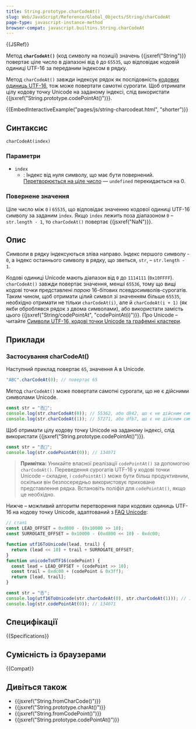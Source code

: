 ```yaml
---
title: String.prototype.charCodeAt()
slug: Web/JavaScript/Reference/Global_Objects/String/charCodeAt
page-type: javascript-instance-method
browser-compat: javascript.builtins.String.charCodeAt
---
```


{{JSRef}}

Метод **`charCodeAt()`** (код символу на позиції) значень {{jsxref("String")}} повертає ціле число в діапазоні від `0` до `65535`, що відповідає кодовій одиниці UTF-16 за переданим індексом в рядку.

Метод `charCodeAt()` завжди індексує рядок як послідовність [кодових одиниць UTF-16](/uk/docs/Web/JavaScript/Reference/Global_Objects/String#symvoly-utf-16-kodovi-tochky-unicode-ta-hrafemni-klastery), тож може повертати самотні сурогати. Щоб отримати цілу кодову точку Unicode на заданому індексі, слід використати {{jsxref("String.prototype.codePointAt()")}}.

{{EmbedInteractiveExample("pages/js/string-charcodeat.html", "shorter")}}

## Синтаксис

```js-nolint
charCodeAt(index)
```

### Параметри

- `index`
  - : Індекс від нуля символу, що має бути повернений. [Перетворюється на ціле число](/uk/docs/Web/JavaScript/Reference/Global_Objects/Number#peretvorennia-na-tsile) — `undefined` перекидається на 0.

### Повернене значення

Ціле число між `0` і `65535`, що відповідає значенню кодової одиниці UTF-16 символу за заданим `index`. Якщо `index` лежить поза діапазоном `0` – `str.length - 1`, то `charCodeAt()` повертає {{jsxref("NaN")}}.

## Опис

Символи в рядку індексуються зліва направо. Індекс першого символу - `0`, а індекс останнього символу в рядку, що зветься, `str`, – `str.length - 1`.

Кодові одиниці Unicode мають діапазон від `0` до `1114111` (`0x10FFFF`). `charCodeAt()` завжди повертає значення, менші `65536`, тому що вищі кодові точки представлені _парою_ 16-бітових псевдосимволів-сурогатів. Таким чином, щоб отримати цілий символ зі значенням більше `65535`, необхідно отримати не тільки `charCodeAt(i)`, але й `charCodeAt(i + 1)` (як якби оброблявся рядок з двома символами), або використати замість цього {{jsxref("String/codePointAt", "codePointAt(i)")}}. Про Unicode – читайте [Символи UTF-16, кодові точки Unicode та графемні кластери](/uk/docs/Web/JavaScript/Reference/Global_Objects/String#symvoly-utf-16-kodovi-tochky-unicode-ta-hrafemni-klastery).

## Приклади

### Застосування charCodeAt()

Наступний приклад повертає `65`, значення A в Unicode.

```js
"ABC".charCodeAt(0); // повертає 65
```

Метод `charCodeAt()` може повертати самотні сурогати, що не є дійсними символами Unicode.

```js
const str = "𠮷𠮾";
console.log(str.charCodeAt(0)); // 55362, або d842, що є не дійсним символом Unicode
console.log(str.charCodeAt(1)); // 57271, або dfb7, що є не дійсним символом Unicode
```

Щоб отримати цілу кодову точку Unicode на заданому індексі, слід використати {{jsxref("String.prototype.codePointAt()")}}.

```js
const str = "𠮷𠮾";
console.log(str.codePointAt(0)); // 134071
```

> **Примітка:** Уникайте власної реалізації `codePointAt()` за допомогою `charCodeAt()`. Переведення сурогатів UTF-16 у кодові точки Unicode – складне, і `codePointAt()` може бути більш продуктивним, оскільки він безпосередньо використовує приховане представлення рядка. Встановіть поліфіл для `codePointAt()`, якщо це необхідно.

Нижче – можливий алгоритм перетворення пари кодових одиниць UTF-16 на кодову точку Unicode, адаптований з [FAQ Unicode](https://unicode.org/faq/utf_bom.html#utf16-3):

```js
// сталі
const LEAD_OFFSET = 0xd800 - (0x10000 >> 10);
const SURROGATE_OFFSET = 0x10000 - (0xd800 << 10) - 0xdc00;

function utf16ToUnicode(lead, trail) {
  return (lead << 10) + trail + SURROGATE_OFFSET;
}
function unicodeToUTF16(codePoint) {
  const lead = LEAD_OFFSET + (codePoint >> 10);
  const trail = 0xdc00 + (codePoint & 0x3ff);
  return [lead, trail];
}

const str = "𠮷";
console.log(utf16ToUnicode(str.charCodeAt(0), str.charCodeAt(1))); // 134071
console.log(str.codePointAt(0)); // 134071
```

## Специфікації

{{Specifications}}

## Сумісність із браузерами

{{Compat}}

## Дивіться також

- {{jsxref("String.fromCharCode()")}}
- {{jsxref("String.prototype.charAt()")}}
- {{jsxref("String.fromCodePoint()")}}
- {{jsxref("String.prototype.codePointAt()")}}
